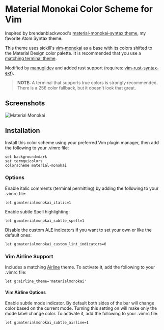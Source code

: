 # Material Monokai Color Scheme for Vim

Inspired by brendanblackwood's [material-monokai-syntax theme](https://github.com/brendanblackwood/material-monokai-syntax), my favorite Atom Syntax theme.

This theme uses sickill's [vim-monokai](https://github.com/sickill/vim-monokai) as a base with its colors shifted to the Material Design color palette. It is recommended that you use a [matching terminal theme](https://github.com/MartinSeeler/iterm2-material-design).

Modified by [manugildev](github.com/manugildev) and added rust support (requires: [vim-rust-syntax-ext](https://github.com/arzg/vim-rust-syntax-ext)).

> **NOTE:** A terminal that supports true colors is strongly recommended. There is a 256 color fallback, but it doesn't look that great.

## Screenshots

![Material Monokai](https://i.imgur.com/oDzQb5A.png)

## Installation

Install this color scheme using your preferred Vim plugin manager, then add the following to your .vimrc file:

```vim
set background=dark
set termguicolors
colorscheme material-monokai
```

### Options

Enable italic comments (terminal permitting) by adding the following to your .vimrc file:
```vim
let g:materialmonokai_italic=1
```

Enable subtle Spell highlighting:
```vim
let g:materialmonokai_subtle_spell=1
```

Disable the custom ALE indicators if you want to set your own or like the default ones:
```vim
let g:materialmonokai_custom_lint_indicators=0
```

### Vim Airline Support
Includes a matching [Airline](https://github.com/vim-airline/vim-airline) theme. To activate it, add the following to your .vimrc file:
```vim
let g:airline_theme='materialmonokai'
```

#### Vim Airline Options
Enable subtle mode indicator. By default both sides of the bar will change color based on the current mode. Turning this setting on will make only the mode label change color. To activate it, add the following to your .vimrc file:
```vim
let g:materialmonokai_subtle_airline=1
```
